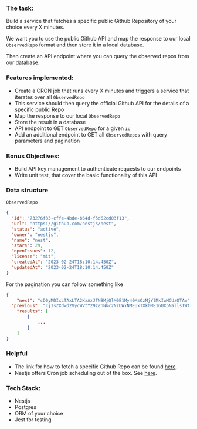### The task:

Build a service that fetches a specific public Github Repository of your choice every X minutes.

We want you to use the public Github API and map the response to our local `ObservedRepo` format and then store it in a local database.

Then create an API endpoint where you can query the observed repos from our database.

### Features implemented:

- Create a CRON job that runs every X minutes and triggers a service that iterates over all `ObservedRepo`
- This service should then query the official Github API for the details of a specific public Repo
- Map the response to our local `ObservedRepo`
- Store the result in a database
- API endpoint to GET `ObservedRepo` for a given `id`
- Add an additional endpoint to GET all `ObservedRepos` with query parameters and pagination

### Bonus Objectives:

- Build API key management to authenticate requests to our endpoints
- Write unit test, that cover the basic functionality of this API

### Data structure

`ObservedRepo`

```json
{
  "id": "73276f33-cffe-4bde-b64d-f5d62cd03f13",
  "url": "https://github.com/nestjs/nest",
  "status": "active",
  "owner": "nestjs",
  "name": "nest",
  "stars": 29,
  "openIssues": 12,
  "license": "mit",
  "createdAt": "2023-02-24T18:10:14.450Z",
  "updatedAt": "2023-02-24T18:10:14.450Z"
}
```

For the pagination you can follow something like

```json
{
	"next": "cD0yMDIxLTAxLTA2KzAzJTNBMjQlM0E1My40MzQzMjYlMkIwMCUzQTAw",
  "previous": "cj1sZXdwd2VycWVtY29zZnNkc2NzUWxNMEUxTXk0ME16UXpNallsTWtJ",
	"results": [
		{
			...
		}
	]
}
```

### Helpful

- The link for how to fetch a specific Github Repo can be found [here](https://docs.github.com/en/rest/repos/repos?apiVersion=2022-11-28#get-a-repository).
- Nestjs offers Cron job scheduling out of the box. See [here](https://docs.nestjs.com/techniques/task-scheduling).

### Tech Stack:

- Nestjs
- Postgres
- ORM of your choice
- Jest for testing
